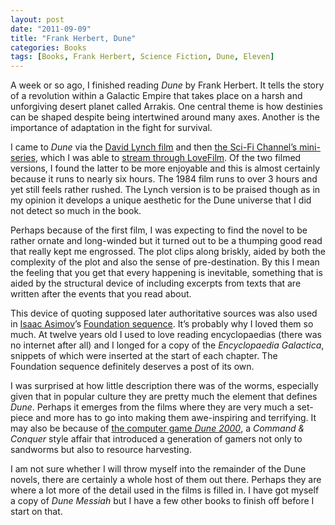 ```yaml
---
layout: post
date: "2011-09-09"
title: "Frank Herbert, Dune"
categories: Books
tags: [Books, Frank Herbert, Science Fiction, Dune, Eleven]
---
```


A week or so ago, I finished reading _Dune_ by Frank Herbert. It tells the story of a revolution within a Galactic Empire that takes place on a harsh and unforgiving desert planet called Arrakis. One central theme is how destinies can be shaped despite being intertwined around many axes. Another is the importance of adaptation in the fight for survival.

I came to _Dune_ via the [David Lynch film](http://www.imdb.com/title/tt0087182/) and then [the Sci-Fi Channel’s mini-series](http://en.wikipedia.org/wiki/Frank_Herbert%27s_Dune), which I was able to [stream through LoveFilm](http://www.lovefilm.com/film/Dune-Part-1/161663/). Of the two filmed versions, I found the latter to be more enjoyable and this is almost certainly because it runs to nearly six hours. The 1984 film runs to over 3 hours and yet still feels rather rushed. The Lynch version is to be praised though as in my opinion it develops a unique aesthetic for the Dune universe that I did not detect so much in the book. 

Perhaps because of the first film, I was expecting to find the novel to be rather ornate and long-winded but it turned out to be a thumping good read that really kept me engrossed. The plot clips along briskly, aided by both the complexity of the plot and also the sense of pre-destination. By this I mean the feeling that you get that every happening is inevitable, something that is aided by the structural device of including excerpts from texts that  are written after the events that you read about. 

This device of quoting supposed later authoritative sources was also used in  [Isaac Asimov](http://www.google.co.uk/search?q=isaac+asimov&hl;=en&prmd;=imvnsbo&tbm;=isch&tbo;=u&source;=univ&sa;=X&ei;=oBl6TqTkFMa00QXszuysAQ&ved;=0CFEQsAQ&biw;=1679&bih;=845&uss;=1)’s [Foundation sequence](http://en.wikipedia.org/wiki/Foundation_series). It’s probably why I loved them so much. At twelve years old I used to love reading encyclopaedias (there was no internet after all) and I longed for a copy of the _Encyclopaedia Galactica_, snippets of which were inserted at the start of each chapter. The Foundation sequence definitely deserves a post of its own.

I was surprised at how little description there was of the worms, especially given that in popular culture they are pretty much the element that defines _Dune_. Perhaps it emerges from the films where they are very much a set-piece and more has to go into making them awe-inspiring and terrifying. It may also be because of [the computer game _Dune 2000_](http://en.wikipedia.org/wiki/Dune_2000), a _Command & Conquer_ style affair that introduced a generation of gamers not only to sandworms but also to resource harvesting.

I am not sure whether I will throw myself into the remainder of the Dune novels, there are certainly a whole host of them out there. Perhaps they are where a lot more of the detail used in the films is filled in. I have got myself a copy of _Dune Messiah_ but I have a few other books to finish off before I start on that. 
